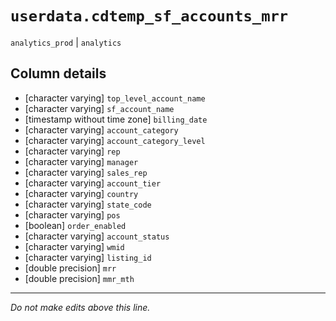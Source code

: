 # `userdata.cdtemp_sf_accounts_mrr`
`analytics_prod` | `analytics`

## Column details
* [character varying] `top_level_account_name`
* [character varying] `sf_account_name`
* [timestamp without time zone] `billing_date`
* [character varying] `account_category`
* [character varying] `account_category_level`
* [character varying] `rep`
* [character varying] `manager`
* [character varying] `sales_rep`
* [character varying] `account_tier`
* [character varying] `country`
* [character varying] `state_code`
* [character varying] `pos`
* [boolean]   `order_enabled`
* [character varying] `account_status`
* [character varying] `wmid`
* [character varying] `listing_id`
* [double precision] `mrr`
* [double precision] `mmr_mth`

-------------------------------------------------------------------------------
*Do not make edits above this line.*
